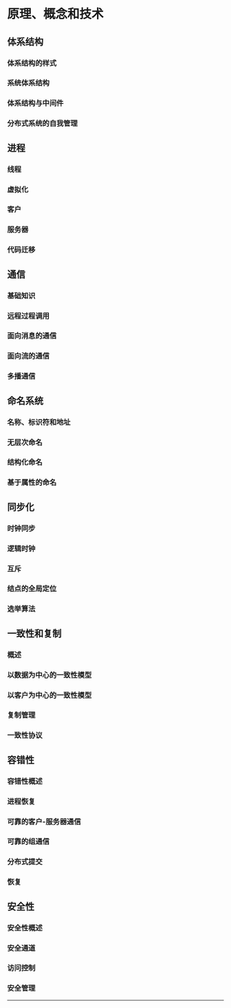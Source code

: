 #   原理、概念和技术


##  体系结构

### 体系结构的样式

### 系统体系结构

### 体系结构与中间件

### 分布式系统的自我管理



##  进程

### 线程

### 虚拟化

### 客户

### 服务器

### 代码迁移



##  通信

### 基础知识

### 远程过程调用

### 面向消息的通信

### 面向流的通信

### 多播通信



##  命名系统

### 名称、标识符和地址

### 无层次命名

### 结构化命名

### 基于属性的命名



##  同步化

### 时钟同步

### 逻辑时钟

### 互斥

### 结点的全局定位

### 选举算法


##  一致性和复制

### 概述

### 以数据为中心的一致性模型

### 以客户为中心的一致性模型

### 复制管理

### 一致性协议



##  容错性


### 容错性概述

### 进程恢复

### 可靠的客户-服务器通信

### 可靠的组通信

### 分布式提交

### 恢复



##  安全性

### 安全性概述

### 安全通道

### 访问控制

### 安全管理

----
